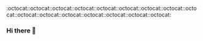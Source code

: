 :octocat::octocat::octocat::octocat::octocat::octocat::octocat::octocat::octocat::octocat::octocat::octocat::octocat::octocat::octocat::octocat:

### Hi there 👋




<!--
**tc-mustang/tc-mustang** is a ✨ _special_ ✨ repository because its `README.md` (this file) appears on your GitHub profile.
-->





